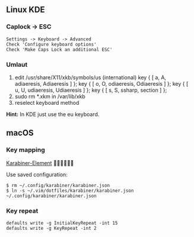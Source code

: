 ## Linux KDE

### Caplock -> ESC
```
Settings -> Keyboard -> Advanced
Check 'Configure keyboard options'
Check 'Make Caps Lock an additional ESC'
```

### Umlaut
1. edit /usr/share/X11/xkb/symbols/us (international) 
    key <AC01> { [	   a,          A,    adiaeresis,       Adiaeresis ] };
    key <AD09> { [	   o,          O,    odiaeresis,       Odiaeresis ] };
    key <AD07> { [	   u,          U,    udiaeresis,       Udiaeresis ] };
    key <AC02> { [	   s,          S,        ssharp,          section ] };
2. sudo rm *.xkm in /var/lib/xkb
3. reselect keyboard method

**Hint:** In KDE just use the eu keyboard.

## macOS

### Key mapping
[Karabiner-Element](https://github.com/tekezo/Karabiner-Elements) 🤘🏻🤘🏻🤘🏻

Use saved configuration: 

```
$ rm ~/.config/karabiner/karabiner.json
$ ln -s ~/.vim/dotfiles/karabiner/karabiner.json ~/.config/karabiner/karabiner.json
```

### Key repeat 
```
defaults write -g InitialKeyRepeat -int 15
defaults write -g KeyRepeat -int 2
```

